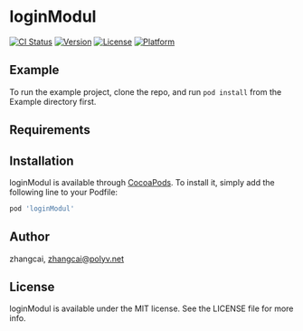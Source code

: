 # loginModul

[![CI Status](https://img.shields.io/travis/zhangcai/loginModul.svg?style=flat)](https://travis-ci.org/zhangcai/loginModul)
[![Version](https://img.shields.io/cocoapods/v/loginModul.svg?style=flat)](https://cocoapods.org/pods/loginModul)
[![License](https://img.shields.io/cocoapods/l/loginModul.svg?style=flat)](https://cocoapods.org/pods/loginModul)
[![Platform](https://img.shields.io/cocoapods/p/loginModul.svg?style=flat)](https://cocoapods.org/pods/loginModul)

## Example

To run the example project, clone the repo, and run `pod install` from the Example directory first.

## Requirements

## Installation

loginModul is available through [CocoaPods](https://cocoapods.org). To install
it, simply add the following line to your Podfile:

```ruby
pod 'loginModul'
```

## Author

zhangcai, zhangcai@polyv.net

## License

loginModul is available under the MIT license. See the LICENSE file for more info.
